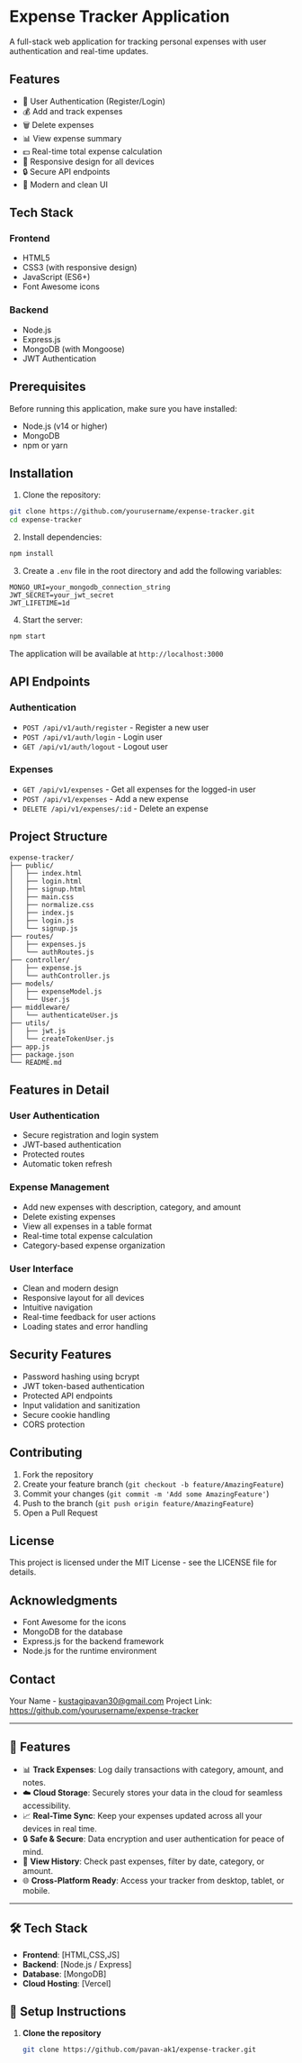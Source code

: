 # Expense Tracker Application

A full-stack web application for tracking personal expenses with user authentication and real-time updates.

## Features

- 🔐 User Authentication (Register/Login)
- 💰 Add and track expenses
- 🗑️ Delete expenses
- 📊 View expense summary
- 💵 Real-time total expense calculation
- 📱 Responsive design for all devices
- 🔒 Secure API endpoints
- 🎨 Modern and clean UI

## Tech Stack

### Frontend
- HTML5
- CSS3 (with responsive design)
- JavaScript (ES6+)
- Font Awesome icons

### Backend
- Node.js
- Express.js
- MongoDB (with Mongoose)
- JWT Authentication

## Prerequisites

Before running this application, make sure you have installed:
- Node.js (v14 or higher)
- MongoDB
- npm or yarn

## Installation

1. Clone the repository:
```bash
git clone https://github.com/yourusername/expense-tracker.git
cd expense-tracker
```

2. Install dependencies:
```bash
npm install
```

3. Create a `.env` file in the root directory and add the following variables:
```env
MONGO_URI=your_mongodb_connection_string
JWT_SECRET=your_jwt_secret
JWT_LIFETIME=1d
```

4. Start the server:
```bash
npm start
```

The application will be available at `http://localhost:3000`

## API Endpoints

### Authentication
- `POST /api/v1/auth/register` - Register a new user
- `POST /api/v1/auth/login` - Login user
- `GET /api/v1/auth/logout` - Logout user

### Expenses
- `GET /api/v1/expenses` - Get all expenses for the logged-in user
- `POST /api/v1/expenses` - Add a new expense
- `DELETE /api/v1/expenses/:id` - Delete an expense

## Project Structure

```
expense-tracker/
├── public/
│   ├── index.html
│   ├── login.html
│   ├── signup.html
│   ├── main.css
│   ├── normalize.css
│   ├── index.js
│   ├── login.js
│   └── signup.js
├── routes/
│   ├── expenses.js
│   └── authRoutes.js
├── controller/
│   ├── expense.js
│   └── authController.js
├── models/
│   ├── expenseModel.js
│   └── User.js
├── middleware/
│   └── authenticateUser.js
├── utils/
│   ├── jwt.js
│   └── createTokenUser.js
├── app.js
├── package.json
└── README.md
```

## Features in Detail

### User Authentication
- Secure registration and login system
- JWT-based authentication
- Protected routes
- Automatic token refresh

### Expense Management
- Add new expenses with description, category, and amount
- Delete existing expenses
- View all expenses in a table format
- Real-time total expense calculation
- Category-based expense organization

### User Interface
- Clean and modern design
- Responsive layout for all devices
- Intuitive navigation
- Real-time feedback for user actions
- Loading states and error handling

## Security Features

- Password hashing using bcrypt
- JWT token-based authentication
- Protected API endpoints
- Input validation and sanitization
- Secure cookie handling
- CORS protection

## Contributing

1. Fork the repository
2. Create your feature branch (`git checkout -b feature/AmazingFeature`)
3. Commit your changes (`git commit -m 'Add some AmazingFeature'`)
4. Push to the branch (`git push origin feature/AmazingFeature`)
5. Open a Pull Request

## License

This project is licensed under the MIT License - see the LICENSE file for details.

## Acknowledgments

- Font Awesome for the icons
- MongoDB for the database
- Express.js for the backend framework
- Node.js for the runtime environment

## Contact

Your Name - kustagipavan30@gmail.com
Project Link: https://github.com/yourusername/expense-tracker

---

## 🚀 Features

- 📊 **Track Expenses**: Log daily transactions with category, amount, and notes.
- ☁️ **Cloud Storage**: Securely stores your data in the cloud for seamless accessibility.
- 📈 **Real-Time Sync**: Keep your expenses updated across all your devices in real time.
- 🔒 **Safe & Secure**: Data encryption and user authentication for peace of mind.
- 📅 **View History**: Check past expenses, filter by date, category, or amount.
- 🌐 **Cross-Platform Ready**: Access your tracker from desktop, tablet, or mobile.

---

## 🛠️ Tech Stack

- **Frontend**: [HTML,CSS,JS]
- **Backend**: [Node.js / Express]
- **Database**: [MongoDB]
- **Cloud Hosting**: [Vercel]



## 🔧 Setup Instructions

1. **Clone the repository**
   ```bash
   git clone https://github.com/pavan-ak1/expense-tracker.git
  
